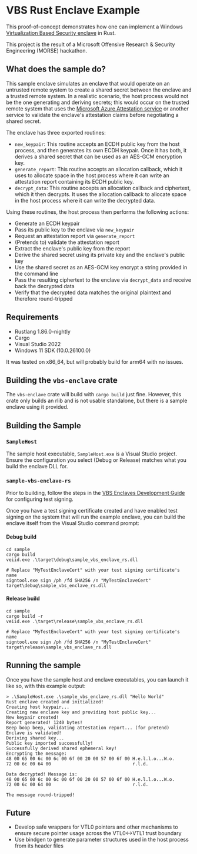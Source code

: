 # VBS Rust Enclave Example

This proof-of-concept demonstrates how one can implement a Windows [Virtualization Based Security enclave](https://learn.microsoft.com/en-us/windows/win32/trusted-execution/vbs-enclaves) in Rust.

This project is the result of a Microsoft Offensive Research & Security Engineering (MORSE) hackathon.

## What does the sample do?

This sample enclave simulates an enclave that would operate on an untrusted remote system to create a shared secret between the enclave and a trusted remote system. In a realistic scenario, the host process would not be the one generating and deriving secrets; this would occur on the trusted remote system that uses the [Microsoft Azure Attestation service](https://learn.microsoft.com/en-us/azure/attestation/overview) or another service to validate the enclave's attestation claims before negotiating a shared secret.

The enclave has three exported routines:
- `new_keypair`: This routine accepts an ECDH public key from the host process, and then generates its own ECDH keypair. Once it has both, it derives a shared secret that can be used as an AES-GCM encryption key.
- `generate_report`: This routine accepts an allocation callback, which it uses to allocate space in the host process where it can write an attestation report containing its ECDH public key.
- `decrypt_data`: This routine accepts an allocation callback and ciphertext, which it then decrypts. It uses the allocation callback to allocate space in the host process where it can write the decrypted data.

Using these routines, the host process then performs the following actions:
- Generate an ECDH keypair
- Pass its public key to the enclave via `new_keypair`
- Request an attestation report via `generate_report`
- (Pretends to) validate the attestation report
- Extract the enclave's public key from the report
- Derive the shared secret using its private key and the enclave's public key
- Use the shared secret as an AES-GCM key encrypt a string provided in the command line
- Pass the resulting ciphertext to the enclave via `decrypt_data` and receive back the decrypted data
- Verify that the decrypted data matches the original plaintext and therefore round-tripped

## Requirements

- Rustlang 1.86.0-nightly
- Cargo
- Visual Studio 2022
- Windows 11 SDK (10.0.26100.0)

It was tested on x86_64, but will probably build for arm64 with no issues.

## Building the `vbs-enclave` crate

The `vbs-enclave` crate will build with `cargo build` just fine. However, this crate only builds an rlib and is not usable standalone, but there is a sample enclave using it provided.

## Building the Sample

### `SampleHost`

The sample host executable, `SampleHost.exe` is a Visual Studio project. Ensure the configuration you select (Debug or Release) matches what you build the enclave DLL for.  

### `sample-vbs-enclave-rs`

Prior to building, follow the steps in the [VBS Enclaves Development Guide](https://learn.microsoft.com/en-us/windows/win32/trusted-execution/vbs-enclaves-dev-guide#step-3-signing-vbs-enclave-dlls) for configuring test signing.

Once you have a test signing certificate created and have enabled test signing on the system that will run the example enclave, you can build the enclave itself from the Visual Studio command prompt:

#### Debug build

```
cd sample
cargo build
veiid.exe .\target\debug\sample_vbs_enclave_rs.dll

# Replace "MyTestEnclaveCert" with your test signing certificate's name
signtool.exe sign /ph /fd SHA256 /n "MyTestEnclaveCert" target\debug\sample_vbs_enclave_rs.dll
```

#### Release build

```
cd sample
cargo build -r
veiid.exe .\target\release\sample_vbs_enclave_rs.dll

# Replace "MyTestEnclaveCert" with your test signing certificate's name
signtool.exe sign /ph /fd SHA256 /n "MyTestEnclaveCert" target\release\sample_vbs_enclave_rs.dll
```

## Running the sample

Once you have the sample host and enclave executables, you can launch it like so, with this example output:

```
> .\SampleHost.exe .\sample_vbs_enclave_rs.dll "Hello World"
Rust enclave created and initialized!
Creating host keypair...
Creating new enclave key and providing host public key...
New keypair created!
Report generated! 1240 bytes!
Beep boop beep, validating attestation report... (for pretend)
Enclave is validated!
Deriving shared key...
Public key imported successfully!
Successfully derived shared ephemeral key!
Encrypting the message:
48 00 65 00 6c 00 6c 00 6f 00 20 00 57 00 6f 00 H.e.l.l.o...W.o.
72 00 6c 00 64 00                               r.l.d.

Data decrypted! Message is:
48 00 65 00 6c 00 6c 00 6f 00 20 00 57 00 6f 00 H.e.l.l.o...W.o.
72 00 6c 00 64 00                               r.l.d.

The message round-tripped!
```

## Future
- Develop safe wrappers for VTL0 pointers and other mechanisms to ensure secure pointer usage across the VTL0<->VTL1 trust boundary
- Use bindgen to generate parameter structures used in the host process from its header files
